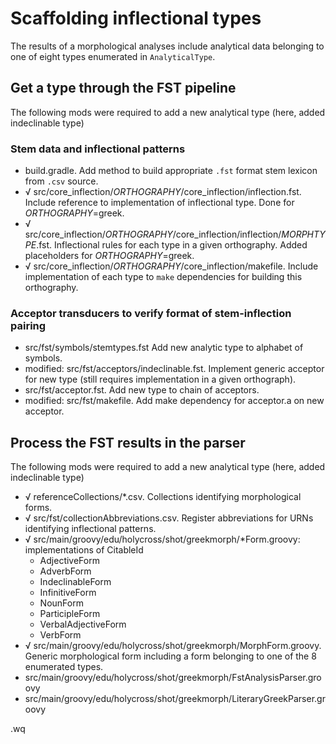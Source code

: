 # Scaffolding inflectional types

The results of a morphological analyses include analytical data belonging to one of eight types enumerated in `AnalyticalType`.


## Get a type through the FST pipeline

The following mods were required to add a new analytical type (here, added indeclinable type)


### Stem data and inflectional patterns
- build.gradle.  Add method to build appropriate `.fst` format stem lexicon from `.csv` source.
- √ src/core_inflection/*ORTHOGRAPHY*/core_inflection/inflection.fst.  Include  reference to implementation of inflectional type.  Done for *ORTHOGRAPHY*=greek.
- √ src/core_inflection/*ORTHOGRAPHY*/core_inflection/inflection/*MORPHTYPE*.fst.  Inflectional rules for each type in a given orthography.  Added placeholders for *ORTHOGRAPHY*=greek.
- √ src/core_inflection/*ORTHOGRAPHY*/core_inflection/makefile.  Include implementation of each type to `make` dependencies for building this orthography.

### Acceptor transducers to verify format of stem-inflection pairing

- src/fst/symbols/stemtypes.fst Add new analytic type to alphabet of symbols.
- modified: src/fst/acceptors/indeclinable.fst.  Implement generic acceptor for new type (still requires implementation in a given orthograph).
- src/fst/acceptor.fst.  Add new type to chain of acceptors.
- modified:   src/fst/makefile. Add make dependency for acceptor.a on new acceptor.


## Process the FST results in the parser

The following mods were required to add a new analytical type (here, added indeclinable type)

- √ referenceCollections/*.csv.  Collections identifying morphological forms.
- √ src/fst/collectionAbbreviations.csv.  Register abbreviations for URNs identifying inflectional patterns.
- √ src/main/groovy/edu/holycross/shot/greekmorph/*Form.groovy: implementations of CitableId
    - AdjectiveForm
    - AdverbForm
    - IndeclinableForm
    - InfinitiveForm
    - NounForm
    - ParticipleForm
    - VerbalAdjectiveForm
    - VerbForm
- √ src/main/groovy/edu/holycross/shot/greekmorph/MorphForm.groovy. Generic morphological form including a form belonging to one of the 8 enumerated types.
- src/main/groovy/edu/holycross/shot/greekmorph/FstAnalysisParser.groovy
- src/main/groovy/edu/holycross/shot/greekmorph/LiteraryGreekParser.groovy




.wq
